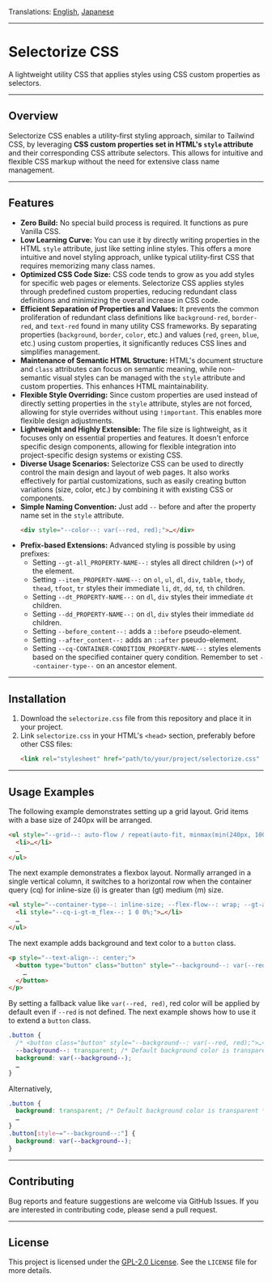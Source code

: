 Translations: [English](README.md), [Japanese](https://www.google.com/search?q=README.ja.md)

-----

# Selectorize CSS

A lightweight utility CSS that applies styles using CSS custom properties as selectors.

-----

## Overview

Selectorize CSS enables a utility-first styling approach, similar to Tailwind CSS, by leveraging **CSS custom properties set in HTML's `style` attribute** and their corresponding CSS attribute selectors. This allows for intuitive and flexible CSS markup without the need for extensive class name management.

-----

## Features

  * **Zero Build:**
    No special build process is required. It functions as pure Vanilla CSS.
  * **Low Learning Curve:**
    You can use it by directly writing properties in the HTML `style` attribute, just like setting inline styles. This offers a more intuitive and novel styling approach, unlike typical utility-first CSS that requires memorizing many class names.
  * **Optimized CSS Code Size:**
    CSS code tends to grow as you add styles for specific web pages or elements. Selectorize CSS applies styles through predefined custom properties, reducing redundant class definitions and minimizing the overall increase in CSS code.
  * **Efficient Separation of Properties and Values:**
    It prevents the common proliferation of redundant class definitions like `background-red`, `border-red`, and `text-red` found in many utility CSS frameworks. By separating properties (`background`, `border`, `color`, etc.) and values (`red`, `green`, `blue`, etc.) using custom properties, it significantly reduces CSS lines and simplifies management.
  * **Maintenance of Semantic HTML Structure:**
    HTML's document structure and `class` attributes can focus on semantic meaning, while non-semantic visual styles can be managed with the `style` attribute and custom properties. This enhances HTML maintainability.
  * **Flexible Style Overriding:**
    Since custom properties are used instead of directly setting properties in the `style` attribute, styles are not forced, allowing for style overrides without using `!important`. This enables more flexible design adjustments.
  * **Lightweight and Highly Extensible:**
    The file size is lightweight, as it focuses only on essential properties and features. It doesn't enforce specific design components, allowing for flexible integration into project-specific design systems or existing CSS.
  * **Diverse Usage Scenarios:**
    Selectorize CSS can be used to directly control the main design and layout of web pages. It also works effectively for partial customizations, such as easily creating button variations (size, color, etc.) by combining it with existing CSS or components.
  * **Simple Naming Convention:**
    Just add `--` before and after the property name set in the `style` attribute.
    ```html
    <div style="--color--: var(--red, red);">…</div>
    ```
  * **Prefix-based Extensions:**
    Advanced styling is possible by using prefixes:
      * Setting `--gt-all_PROPERTY-NAME--:` styles all direct children (`>*`) of the element.
      * Setting `--item_PROPERTY-NAME--:` on `ol`, `ul`, `dl`, `div`, `table`, `tbody`, `thead`, `tfoot`, `tr` styles their immediate `li`, `dt`, `dd`, `td`, `th` children.
      * Setting `--dt_PROPERTY-NAME--:` on `dl`, `div` styles their immediate `dt` children.
      * Setting `--dd_PROPERTY-NAME--:` on `dl`, `div` styles their immediate `dd` children.
      * Setting `--before_content--:` adds a `::before` pseudo-element.
      * Setting `--after_content--:` adds an `::after` pseudo-element.
      * Setting `--cq-CONTAINER-CONDITION_PROPERTY-NAME--:` styles elements based on the specified container query condition. Remember to set `--container-type--` on an ancestor element.

-----

## Installation

1.  Download the `selectorize.css` file from this repository and place it in your project.
2.  Link `selectorize.css` in your HTML's `<head>` section, preferably before other CSS files:
    ```html
    <link rel="stylesheet" href="path/to/your/project/selectorize.css" />
    ```

-----

## Usage Examples

The following example demonstrates setting up a grid layout. Grid items with a base size of 240px will be arranged.

```html
<ul style="--grid--: auto-flow / repeat(auto-fit, minmax(min(240px, 100%), 1fr)); --gap--: var(--space_medium, 1rem); --background--: var(--palest_gray, #e0e0e0); --item_padding--: var(--space_large, 2rem);">
  <li>…</li>
  …
</ul>
```

The next example demonstrates a flexbox layout. Normally arranged in a single vertical column, it switches to a horizontal row when the container query (cq) for inline-size (i) is greater than (gt) medium (m) size.

```html
<ul style="--container-type--: inline-size; --flex-flow--: wrap; --gt-all_flex--: 100%; --gap--: var(--space_medium, 1rem); --background--: var(--palest_gray, #e0e0e0); --item_padding--: var(--space_large, 2rem);">
  <li style="--cq-i-gt-m_flex--: 1 0 0%;">…</li>
  …
</ul>
```

The next example adds background and text color to a `button` class.

```html
<p style="--text-align--: center;">
  <button type="button" class="button" style="--background--: var(--red, red); --color--: var(--white, white);">
    …
  </button>
</p>
```

By setting a fallback value like `var(--red, red)`, red color will be applied by default even if `--red` is not defined.
The next example shows how to use it to extend a `button` class.

```css
.button {
  /* <button class="button" style="--background--: var(--red, red);">…</button> のように設定された場合、次の --background-- は上書きされます。 */
  --background--: transparent; /* Default background color is transparent */
  background: var(--background--);
  …
}
```

Alternatively,

```css
.button {
  background: transparent; /* Default background color is transparent */
  …
}
.button[style~="--background--:"] {
  background: var(--background--);
}
```

-----

## Contributing

Bug reports and feature suggestions are welcome via GitHub Issues.
If you are interested in contributing code, please send a pull request.

-----

## License

This project is licensed under the [GPL-2.0 License](https://www.gnu.org/licenses/gpl-2.0.html).
See the `LICENSE` file for more details.
